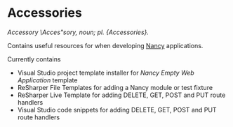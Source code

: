 # Accessories

_Accessory \Ac*ces"so*ry\, noun; pl. {Accessories}._

Contains useful resources for when developing [Nancy](http://nancyfx.org) applications.

Currently contains

* Visual Studio project template installer for _Nancy Empty Web Application_ template
* ReSharper File Templates for adding a Nancy module or test fixture
* ReSharper Live Template for adding DELETE, GET, POST and PUT route handlers
* Visual Studio code snippets for adding DELETE, GET, POST and PUT route handlers